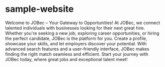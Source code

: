 # sample-website
Welcome to JOBec – Your Gateway to Opportunities! At JOBec, we connect talented individuals with businesses looking for their next great hire. Whether you're seeking a new job, exploring career opportunities, or hiring the perfect candidate, JOBec is the platform for you. Create a profile, showcase your skills, and let employers discover your potential. With advanced search features and a user-friendly interface, JOBec makes finding the right match seamless and efficient. Start your journey with JOBec today, where great jobs and exceptional talent meet!
